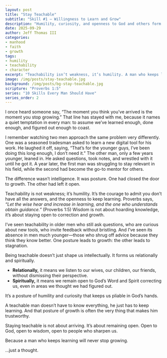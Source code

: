 ```yaml
---
layout: post
title: "Stay Teachable"
subtitle: "Skill #1 – Willingness to Learn and Grow"
description: "Humility, curiosity, and openness to God and others form the foundation of growth. A man doesn’t have to know everything, he just has to keep learning."
date: 2025-09-29
author: Jeff Thomas III
categories:  
- manhood  
- faith  
- growth
tags:  
- humility  
- teachability  
- character  
excerpt: "Teachability isn’t weakness, it’s humility. A man who keeps learning will never stop growing."
image: /img/posts/stay-teachable.jpg
background: /img/posts/bg-stay-teachable.jpg
scripture: "Proverbs 1:5"
series: "10 Skills Every Man Should Have"
series_order: 2
---
```


I once heard someone say, “The moment you think you’ve arrived is the moment you stop growing.” That line has stayed with me, because it names a quiet temptation in every man: to assume we’ve learned enough, done enough, and figured out enough to coast.  

I remember watching two men approach the same problem very differently. One was a seasoned tradesman asked to learn a new digital tool for his work. He laughed it off, saying, “That’s for the younger guys, I’ve been doing this long enough, I don’t need it.” The other man, only a few years younger, leaned in. He asked questions, took notes, and wrestled with it until he got it. A year later, the first man was struggling to stay relevant in his field, while the second had become the go-to mentor for others.  

The difference wasn’t intelligence. It was posture. One had closed the door to growth. The other had left it open.  

Teachability is not weakness; it’s humility. It’s the courage to admit you don’t have all the answers, and the openness to keep learning. Proverbs says, *“Let the wise hear and increase in learning, and the one who understands obtain guidance.”* (Proverbs 1:5) Wisdom is not about hoarding knowledge, it’s about staying open to correction and growth.  

I’ve seen teachability in older men who still ask questions, who are curious about new tools, who invite feedback without bristling. And I’ve seen its absence in men much younger—those who shrug off advice because they think they know better. One posture leads to growth: the other leads to stagnation.  

Being teachable doesn’t just shape us intellectually. It forms us relationally and spiritually.  
- **Relationally,** it means we listen to our wives, our children, our friends, without dismissing their perspective.  
- **Spiritually,** it means we remain open to God’s Word and Spirit correcting us, even in areas we thought we had figured out.  

It’s a posture of humility and curiosity that keeps us pliable in God’s hands.  

A teachable man doesn’t have to know everything, he just has to keep learning. And that posture of growth is often the very thing that makes him trustworthy.  

Staying teachable is not about arriving. It’s about remaining open. Open to God, open to wisdom, open to people who sharpen us.  

Because a man who keeps learning will never stop growing.  

…just a thought.  

<!--stackedit_data:
eyJoaXN0b3J5IjpbMTc4NTU5MjQ3N119
-->